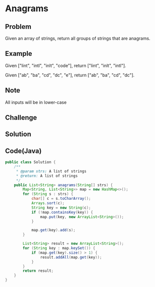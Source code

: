 Anagrams
===



Problem
-------

Given an array of strings, return all groups of strings that are anagrams.

Example
-------

Given ["lint", "intl", "inlt", "code"], return ["lint", "inlt", "intl"].

Given ["ab", "ba", "cd", "dc", "e"], return ["ab", "ba", "cd", "dc"].

Note
---------

All inputs will be in lower-case

Challenge
---------

Solution
--------



Code(Java)
----------

```java
public class Solution {
    /**
     * @param strs: A list of strings
     * @return: A list of strings
     */
    public List<String> anagrams(String[] strs) {
        Map<String, List<String>> map = new HashMap<>();
        for (String s : strs) {
            char[] c = s.toCharArray();
            Arrays.sort(c);
            String key = new String(c);
            if (!map.containsKey(key)) {
                map.put(key, new ArrayList<String>());
            }

            map.get(key).add(s);
        }

        List<String> result = new ArrayList<String>();
        for (String key : map.keySet()) {
            if (map.get(key).size() > 1) {
                result.addAll(map.get(key));
            }
        }
        return result;
    }
}

```